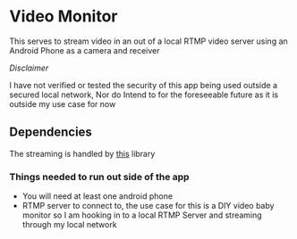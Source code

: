 # Video Monitor
This serves to stream video in an out of a local RTMP video server using an Android Phone as a camera and receiver

_Disclaimer_

I have not verified or tested the security of this app being used outside a secured local network, Nor do Intend to for the foreseeable future as it is outside my use case for now
## Dependencies
The streaming is handled by [this](https://github.com/pedroSG94/rtmp-rtsp-stream-client-java) library

### Things needed to run out side of the app
* You will need at least one android phone 
* RTMP server to connect to, the use case for this is a DIY video baby monitor so I am hooking in to a local RTMP Server and streaming through my local network

